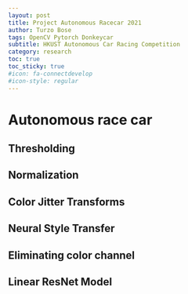 ```yaml
---
layout: post
title: Project Autonomous Racecar 2021
author: Turzo Bose
tags: OpenCV Pytorch Donkeycar
subtitle: HKUST Autonomous Car Racing Competition
category: research
toc: true
toc_sticky: true
#icon: fa-connectdevelop
#icon-style: regular
---
```


# Autonomous race car

## Thresholding

## Normalization

## Color Jitter Transforms

## Neural Style Transfer

## Eliminating color channel

## Linear ResNet Model